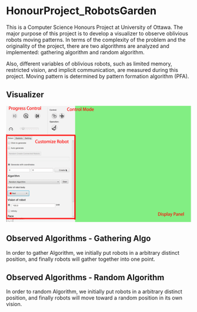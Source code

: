 # HonourProject_RobotsGarden

This is a Computer Science Honours Project at University of Ottawa. The major purpose of this project is to develop a visualizer to observe oblivious robots moving patterns. In terms of the complexity of the problem and the originality of the project, there are two algorithms are analyzed and implemented: gathering algorithm and random algorithm. 

Also, different variables of oblivious robots, such as limited memory, restricted vision, and implicit communication, are measured during this project. Moving pattern is determined by pattern formation algorithm (PFA).



## Visualizer
![avatar](https://github.com/Vison-lin/HonourProject_RobotsGarden/blob/master/image.gif)
## Observed Algorithms - Gathering Algo
In order to gather Algorithm, we initially put robots in a arbitrary distinct position, and finally robots will gather together into one point.

## Observed Algorithms - Random Algorithm
In order to random Algorithm, we initially put robots in a arbitrary distinct position, and finally robots will move toward a random position in its own vision.

